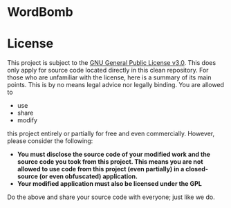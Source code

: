 # WordBomb

# License
This project is subject to the [GNU General Public License v3.0](https://github.com/Mxlvin/ChatEmojis/blob/main/LICENSE). This does only apply for source code located directly in this clean repository.
For those who are unfamiliar with the license, here is a summary of its main points. This is by no means legal advice nor legally binding.
You are allowed to
 - use
 - share
 - modify

this project entirely or partially for free and even commercially. However, please consider the following:

 - **You must disclose the source code of your modified work and the source code you took from this project. This means you are not allowed to use code from this project (even partially) in a closed-source (or even obfuscated) application.**
 - **Your modified application must also be licensed under the GPL**

Do the above and share your source code with everyone; just like we do.
